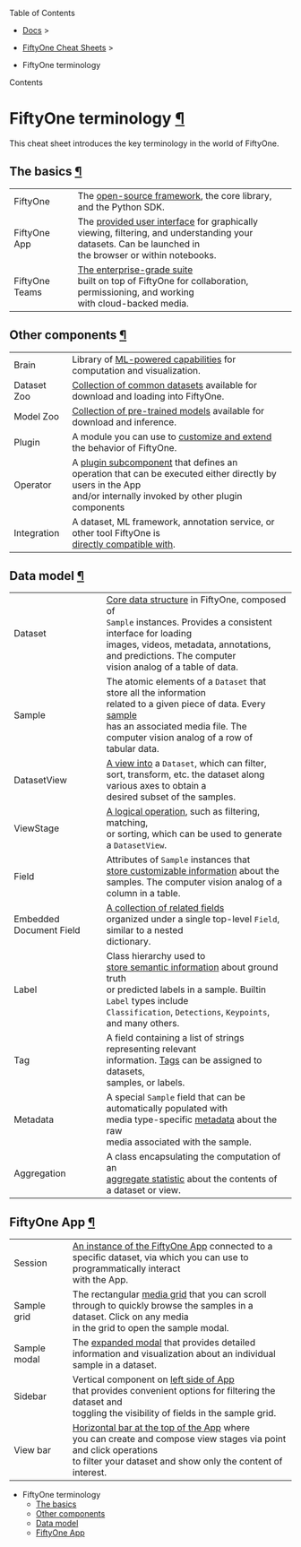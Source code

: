 Table of Contents

- [Docs](../index.html) >

- [FiftyOne Cheat Sheets](index.html) >
- FiftyOne terminology

Contents


# FiftyOne terminology [¶](\#fiftyone-terminology "Permalink to this headline")

This cheat sheet introduces the key terminology in the world of FiftyOne.

## The basics [¶](\#the-basics "Permalink to this headline")

|     |     |
| --- | --- |
| FiftyOne | The [open-source framework](../index.html#fiftyone-library), the core library,<br>and the Python SDK. |
| FiftyOne App | The [provided user interface](../user_guide/app.html#fiftyone-app) for graphically<br>viewing, filtering, and understanding your datasets. Can be launched in<br>the browser or within notebooks. |
| FiftyOne Teams | [The enterprise-grade suite](https://voxel51.com/fiftyone-teams/)<br>built on top of FiftyOne for collaboration, permissioning, and working<br>with cloud-backed media. |

## Other components [¶](\#other-components "Permalink to this headline")

|     |     |
| --- | --- |
| Brain | Library of [ML-powered capabilities](../brain.html#fiftyone-brain) for<br>computation and visualization. |
| Dataset Zoo | [Collection of common datasets](../dataset_zoo/index.html#dataset-zoo) available for<br>download and loading into FiftyOne. |
| Model Zoo | [Collection of pre-trained models](../model_zoo/index.html#model-zoo) available for<br>download and inference. |
| Plugin | A module you can use to [customize and extend](../plugins/index.html#fiftyone-plugins)<br>the behavior of FiftyOne. |
| Operator | A [plugin subcomponent](../plugins/using_plugins.html#using-operators) that defines an<br>operation that can be executed either directly by users in the App<br>and/or internally invoked by other plugin components |
| Integration | A dataset, ML framework, annotation service, or other tool FiftyOne is<br>[directly compatible with](../integrations/index.html#integrations). |

## Data model [¶](\#data-model "Permalink to this headline")

|     |     |
| --- | --- |
| Dataset | [Core data structure](../user_guide/basics.html#basics-datasets) in FiftyOne, composed of<br>`Sample` instances. Provides a consistent interface for loading<br>images, videos, metadata, annotations, and predictions. The computer<br>vision analog of a table of data. |
| Sample | The atomic elements of a `Dataset` that store all the information<br>related to a given piece of data. Every [sample](../user_guide/basics.html#basics-samples)<br>has an associated media file. The computer vision analog of a row of<br>tabular data. |
| DatasetView | [A view into](../user_guide/using_views.html#using-views) a `Dataset`, which can filter,<br>sort, transform, etc. the dataset along various axes to obtain a<br>desired subset of the samples. |
| ViewStage | [A logical operation](../user_guide/using_views.html#view-stages), such as filtering, matching,<br>or sorting, which can be used to generate a `DatasetView`. |
| Field | Attributes of `Sample` instances that<br>[store customizable information](../user_guide/basics.html#basics-fields) about the<br>samples. The computer vision analog of a column in a table. |
| Embedded Document Field | [A collection of related fields](../user_guide/using_datasets.html#custom-embedded-documents)<br>organized under a single top-level `Field`, similar to a nested<br>dictionary. |
| Label | Class hierarchy used to<br>[store semantic information](../user_guide/basics.html#basics-labels) about ground truth<br>or predicted labels in a sample. Builtin `Label` types include<br>`Classification`, `Detections`, `Keypoints`, and many others. |
| Tag | A field containing a list of strings representing relevant<br>information. [Tags](../user_guide/basics.html#basics-tags) can be assigned to datasets,<br>samples, or labels. |
| Metadata | A special `Sample` field that can be automatically populated with<br>media type-specific [metadata](../user_guide/basics.html#basics-metadata) about the raw<br>media associated with the sample. |
| Aggregation | A class encapsulating the computation of an<br>[aggregate statistic](../user_guide/basics.html#basics-aggregations) about the contents of<br>a dataset or view. |

## FiftyOne App [¶](\#fiftyone-app "Permalink to this headline")

|     |     |
| --- | --- |
| Session | [An instance of the FiftyOne App](../user_guide/app.html#app-sessions) connected to a<br>specific dataset, via which you can use to programmatically interact<br>with the App. |
| Sample grid | The rectangular [media grid](../user_guide/app.html#app-filtering) that you can scroll<br>through to quickly browse the samples in a dataset. Click on any media<br>in the grid to open the sample modal. |
| Sample modal | The [expanded modal](../user_guide/app.html#app-sample-view) that provides detailed<br>information and visualization about an individual sample in a dataset. |
| Sidebar | Vertical component on [left side of App](../user_guide/app.html#app-fields-sidebar)<br>that provides convenient options for filtering the dataset and<br>toggling the visibility of fields in the sample grid. |
| View bar | [Horizontal bar at the top of the App](../user_guide/app.html#app-create-view) where<br>you can create and compose view stages via point and click operations<br>to filter your dataset and show only the content of interest. |

- FiftyOne terminology
  - [The basics](#the-basics)
  - [Other components](#other-components)
  - [Data model](#data-model)
  - [FiftyOne App](#fiftyone-app)